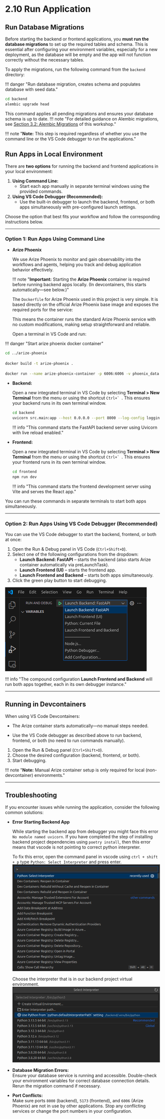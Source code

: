 # 2.10 Run Application

## Run Database Migrations

Before starting the backend or frontend applications, you **must run the database migrations** to set up the required tables and schema. This is essential after configuring your environment variables, especially for a new deployment, as the database will be empty and the app will not function correctly without the necessary tables.

To apply the migrations, run the following command from the `backend` directory:

!!! danger "Run database migration, creates schema and populates database with seed data."
  ```bash
  cd backend
  alembic upgrade head
  ```

This command applies all pending migrations and ensures your database schema is up to date.
!!! note "For detailed guidance on Alembic migrations, see [Section 3.2: Alembic Migrations](../03-Setting-Up-Data-in-PostgreSQL/02-Alembic-Migrations.md) of this workshop."

!!! note "**Note:** This step is required regardless of whether you use the command line or the VS Code debugger to run the applications."

## Run Apps in Local Environment

There are **two options** for running the backend and frontend applications in your local environment:

1. **Using Command Line:**
    - Start each app manually in separate terminal windows using the provided commands.
2. **Using VS Code Debugger (Recommended):**
    - Use the built-in debugger to launch the backend, frontend, or both apps simultaneously with pre-configured launch settings.

Choose the option that best fits your workflow and follow the corresponding instructions below.

---

### Option 1: Run Apps Using Command Line

- **Arize Phoenix**

    We use Arize Phoenix to monitor and gain observability into the workflows and agents, helping you track and debug application behavior effectively.

    !!! note "**Important:** Starting the **Arize Phoenix** container is required before running backend apps locally. (In devcontainers, this starts automatically—see below.)"

    The `Dockerfile` for Arize Phoenix used in this project is very simple. It is based directly on the official Arize Phoenix base image and exposes the required ports for the service:

    This means the container runs the standard Arize Phoenix service with no custom modifications, making setup straightforward and reliable.

    Open a terminal in VS Code and run:

!!! danger "Start arize phoenix docker container"

```bash
cd ../arize-phoenix

docker build -t arize-phoenix .

docker run --name arize-phoenix-container -p 6006:6006 -v phoenix_data:/root/.phoenix/ arize-phoenix
```

- **Backend:**

    Open a new integrated terminal in VS Code by selecting **Terminal > New Terminal** from the menu or using the shortcut ``Ctrl+` ``. This ensures your backend runs in its own terminal window.

    ```bash
    cd backend
    uvicorn src.main:app --host 0.0.0.0 --port 8000 --log-config logging_config.yaml --reload
    ```

    !!! info "This command starts the FastAPI backend server using Uvicorn with live reload enabled."

- **Frontend:**

    Open a new integrated terminal in VS Code by selecting **Terminal > New Terminal** from the menu or using the shortcut ``Ctrl+` ``. This ensures your frontend runs in its own terminal window.

    ```bash
    cd frontend
    npm run dev
    ```

    !!! info "This command starts the frontend development server using Vite and serves the React app."


You can run these commands in separate terminals to start both apps simultaneously.

---

### Option 2: Run Apps Using VS Code Debugger **(Recommended)**

You can use the VS Code debugger to start the backend, frontend, or both at once:

1. Open the Run & Debug panel in VS Code (`Ctrl+Shift+D`).
2. Select one of the following configurations from the dropdown:
    - **Launch Backend: FastAPI** – starts the backend (also starts Arize container automatically via preLaunchTask).
    - **Launch Frontend (UI)** – starts the frontend app.
    - **Launch Frontend and Backend** – starts both apps simultaneously.
3. Click the green play button to start debugging.

![debugger-dropdown](../img/debugger-drop-down.png)

!!! info "The compound configuration **Launch Frontend and Backend** will run both apps together, each in its own debugger instance."

---

## Running in Devcontainers

When using VS Code Devcontainers:

- The Arize container starts automatically—no manual steps needed.

- Use the VS Code debugger as described above to run backend, frontend, or both (no need to run commands manually).

1. Open the Run & Debug panel (`Ctrl+Shift+D`).
2. Choose the desired configuration (backend, frontend, or both).
3. Start debugging.

!!! note "**Note:** Manual Arize container setup is only required for local (non-devcontainer) environments."


---

## Troubleshooting

If you encounter issues while running the application, consider the following common solutions:

- **Error Starting Backend App**

    While starting the backend app from debugger you might face this error `No module named uvicorn`. If you have completed the step of installing backend project dependencies using `poetry install`, then this error means that vscode is not pointing to correct python interpreter.

    To fix this error, open the command panel in vscode using `ctrl + shift + p` type `Python: Select Interpreter` and press enter.
    ![Command Pallete Select Python Interpreter.](../img/select-python-interpreter-option.png)

    Choose the interpreter that is in our backend project virtual environment.
    ![Select Default Interpreter Option.](../img/default-python-interpreter.png)

- **Database Migration Errors:**  
  Ensure your database service is running and accessible. Double-check your environment variables for correct database connection details. Rerun the migration command if necessary.

- **Port Conflicts:**  
  Make sure ports `8000` (backend), `5173` (frontend), and `6006` (Arize Phoenix) are not in use by other applications. Stop any conflicting services or change the port numbers in your configuration.
